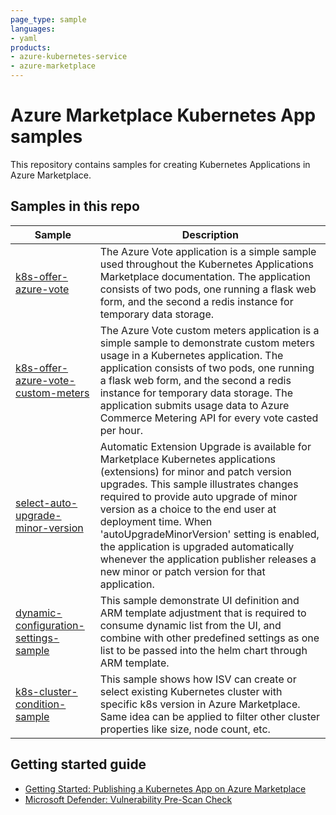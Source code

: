 ```yaml
---
page_type: sample
languages:
- yaml
products:
- azure-kubernetes-service
- azure-marketplace
---
```


# Azure Marketplace Kubernetes App samples

This repository contains samples for creating Kubernetes Applications in Azure Marketplace.

## Samples in this repo

| Sample | Description |
|--------|-------------|
|[k8s-offer-azure-vote](samples/k8s-offer-azure-vote/) | The Azure Vote application is a simple sample used throughout the Kubernetes Applications Marketplace documentation. The application consists of two pods, one running a flask web form, and the second a redis instance for temporary data storage. |
|[k8s-offer-azure-vote-custom-meters](samples/k8s-offer-azure-vote-custom-meters/) | The Azure Vote custom meters application is a simple sample to demonstrate custom meters usage in a Kubernetes application. The application consists of two pods, one running a flask web form, and the second a redis instance for temporary data storage. The application submits usage data to Azure Commerce Metering API for every vote casted per hour. |
|[select-auto-upgrade-minor-version](samples/select-auto-upgrade-minor-version) | Automatic Extension Upgrade is available for Marketplace Kubernetes applications (extensions) for minor and patch version upgrades. This sample illustrates changes required to provide auto upgrade of minor version as a choice to the end user at deployment time. When 'autoUpgradeMinorVersion' setting is enabled, the application is upgraded automatically whenever the application publisher releases a new minor or patch version for that application. |
|[dynamic-configuration-settings-sample](samples/dynamic-configuration-settings-sample/) | This sample demonstrate UI definition and ARM template adjustment that is required to consume dynamic list from the UI, and combine with other predefined settings as one list to be passed into the helm chart through ARM template. |
|[k8s-cluster-condition-sample](samples/k8s-cluster-condition-sample/) | This sample shows how ISV can create or select existing Kubernetes cluster with specific k8s version in Azure Marketplace. Same idea can be applied to filter other cluster properties like size, node count, etc. |

## Getting started guide

- [Getting Started: Publishing a Kubernetes App on Azure Marketplace](getting-started/GettingStarted.md)
- [Microsoft Defender: Vulnerability Pre-Scan Check](getting-started/Vulnerability-Scan.md)
